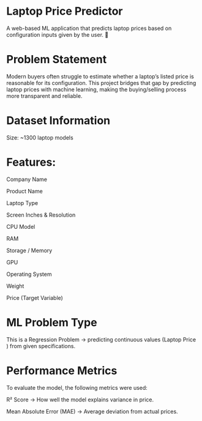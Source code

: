 # Laptop Price Predictor

A web-based ML application that predicts laptop prices based on configuration inputs given by the user. 🚀

# Problem Statement

Modern buyers often struggle to estimate whether a laptop’s listed price is reasonable for its configuration.
This project bridges that gap by predicting laptop prices with machine learning, making the buying/selling process more transparent and reliable.

# Dataset Information

Size: ~1300 laptop models

# Features:

Company Name

Product Name

Laptop Type

Screen Inches & Resolution

CPU Model

RAM

Storage / Memory

GPU

Operating System

Weight

Price (Target Variable)

 # ML Problem Type

This is a Regression Problem → predicting continuous values (Laptop Price ) from given specifications.

# Performance Metrics

To evaluate the model, the following metrics were used:

R² Score → How well the model explains variance in price.

Mean Absolute Error (MAE) → Average deviation from actual prices.
